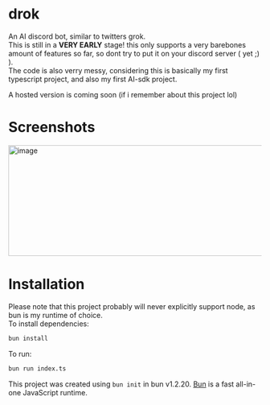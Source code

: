 # drok
An AI discord bot, similar to twitters grok.<br>
This is still in a **VERY EARLY** stage! this only supports a very barebones amount of features so far, so dont try to put it on your discord server ( yet ;) ).<br>
The code is also verry messy, considering this is basically my first typescript project, and also my first AI-sdk project.

A hosted version is coming soon (if i remember about this project lol)

# Screenshots
<img width="1236" height="220" alt="image" src="https://github.com/user-attachments/assets/d27e8822-ef5a-4bcd-ae99-b480d6cc91b8" />

# Installation
Please note that this project probably will never explicitly support node, as bun is my runtime of choice.<br>
To install dependencies:

```bash
bun install
```

To run:

```bash
bun run index.ts
```

This project was created using `bun init` in bun v1.2.20. [Bun](https://bun.com) is a fast all-in-one JavaScript runtime.
